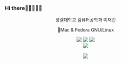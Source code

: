 ### Hi there👨🏻‍💻👋👊

<div align="center">
   <p> 성결대학교 컴퓨터공학과 이재건 </p>
   <p> 🍎Mac & Fedora GNU/Linux</p>
   <img src="https://img.shields.io/badge/mac%20os-000000?style=for-the-badge&logo=apple&logoColor=white">
   <img src="https://img.shields.io/badge/Fedora-294172?style=for-the-badge&logo=fedora&logoColor=white">
   <img src="https://img.shields.io/badge/ubuntu-E95420?style=for-the-badge&logo=ubuntu&logoColor=white">
   <br/>
   <img src="https://img.shields.io/badge/VIM-%2311AB00.svg?&style=for-the-badge&logo=vim&logoColor=white">
   
</div>
<br/>
<div align="center">
   <img src="http://mazassumnida.wtf/api/v2/generate_badge?boj=songjy" />
</div>
